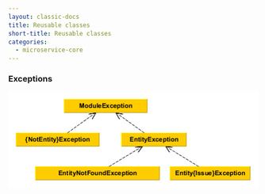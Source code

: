 ```yaml
---
layout: classic-docs
title: Reusable classes
short-title: Reusable classes
categories:
  - microservice-core
---
```



### Exceptions

![](./images/core/ExceptionHierarchie.png)
